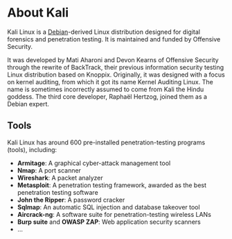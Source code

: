 # About Kali

Kali Linux is a [Debian](About%20Debian.md)-derived Linux distribution designed for digital forensics and penetration testing.
It is maintained and funded by Offensive Security.

It was developed by Mati Aharoni and Devon Kearns of Offensive Security through the rewrite of BackTrack,
their previous information security testing Linux distribution based on Knoppix.
Originally, it was designed with a focus on kernel auditing, from which it got its name Kernel Auditing Linux.
The name is sometimes incorrectly assumed to come from Kali the Hindu goddess. The third core developer,
Raphaël Hertzog, joined them as a Debian expert.

## Tools

Kali Linux has around 600 pre-installed penetration-testing programs (tools), including: 
- **Armitage**: A graphical cyber-attack management tool
- **Nmap**: A port scanner
- **Wireshark**: A packet analyzer
- **Metasploit**: A penetration testing framework, awarded as the best penetration testing software
- **John the Ripper**: A password cracker
- **Sqlmap**: An automatic SQL injection and database takeover tool
- **Aircrack-ng**: A software suite for penetration-testing wireless LANs
- **Burp suite** and **OWASP ZAP**: Web application security scanners
- ...

